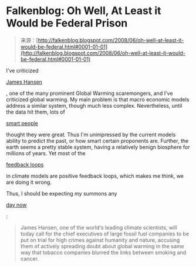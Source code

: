 <!--yml
category: 未分类
date: 2024-05-12 23:12:20
-->

# Falkenblog: Oh Well, At Least it Would be Federal Prison

> 来源：[http://falkenblog.blogspot.com/2008/06/oh-well-at-least-it-would-be-federal.html#0001-01-01](http://falkenblog.blogspot.com/2008/06/oh-well-at-least-it-would-be-federal.html#0001-01-01)

I've criticized

[James Hansen](http://falkenblog.blogspot.com/2008/05/who-is-james-hanson.html)

, one of the many prominent Global Warming scaremongers, and I've criticized global warming. My main problem is that macro economic models address a similar system, though much less complex. Nevertheless, until the data hit them, lots of

[smart people](http://falkenblog.blogspot.com/2008/05/lesson-of-don-patinkin-on-global.html)

thought they were great. Thus I'm unimpressed by the current models ability to predict the past, or how smart certain proponents are. Further, the earth seems a pretty stable system, having a relatively benign biosphere for millions of years. Yet most of the

[feedback loops](http://falkenblog.blogspot.com/2008/05/skeptic-magazine-pokes-holes-in-global.html)

in climate models are positive feedback loops, which makes me think, we are doing it wrong.

Thus, I should be expecting my summons any

[day now](http://www.guardian.co.uk/environment/2008/jun/23/fossilfuels.climatechange)

:

> James Hansen, one of the world's leading climate scientists, will today call for the chief executives of large fossil fuel companies to be put on trial for high crimes against humanity and nature, accusing them of actively spreading doubt about global warming in the same way that tobacco companies blurred the links between smoking and cancer.